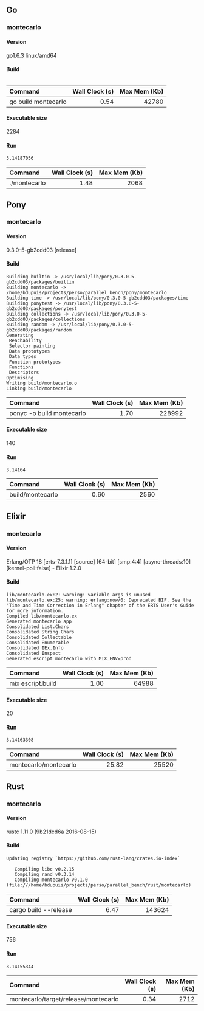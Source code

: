 ## Go

### montecarlo

#### Version

go1.6.3 linux/amd64

#### Build

```

```

| Command | Wall Clock (s) | Max Mem (Kb) |
|:---|---:|---:|
| go build montecarlo | 0.54 | 42780 |

#### Executable size

2284

#### Run

```
3.14187056

```

| Command | Wall Clock (s) | Max Mem (Kb) |
|:---|---:|---:|
| ./montecarlo | 1.48 | 2068 |

## Pony

### montecarlo

#### Version

0.3.0-5-gb2cdd03 [release]

#### Build

```
Building builtin -> /usr/local/lib/pony/0.3.0-5-gb2cdd03/packages/builtin
Building montecarlo -> /home/bdupuis/projects/perso/parallel_bench/pony/montecarlo
Building time -> /usr/local/lib/pony/0.3.0-5-gb2cdd03/packages/time
Building ponytest -> /usr/local/lib/pony/0.3.0-5-gb2cdd03/packages/ponytest
Building collections -> /usr/local/lib/pony/0.3.0-5-gb2cdd03/packages/collections
Building random -> /usr/local/lib/pony/0.3.0-5-gb2cdd03/packages/random
Generating
 Reachability
 Selector painting
 Data prototypes
 Data types
 Function prototypes
 Functions
 Descriptors
Optimising
Writing build/montecarlo.o
Linking build/montecarlo

```

| Command | Wall Clock (s) | Max Mem (Kb) |
|:---|---:|---:|
| ponyc -o build montecarlo | 1.70 | 228992 |

#### Executable size

140

#### Run

```
3.14164

```

| Command | Wall Clock (s) | Max Mem (Kb) |
|:---|---:|---:|
| build/montecarlo | 0.60 | 2560 |

## Elixir

### montecarlo

#### Version

Erlang/OTP 18 [erts-7.3.1.1] [source] [64-bit] [smp:4:4] [async-threads:10] [kernel-poll:false] - Elixir 1.2.0

#### Build

```
lib/montecarlo.ex:2: warning: variable args is unused
lib/montecarlo.ex:25: warning: erlang:now/0: Deprecated BIF. See the "Time and Time Correction in Erlang" chapter of the ERTS User's Guide for more information.
Compiled lib/montecarlo.ex
Generated montecarlo app
Consolidated List.Chars
Consolidated String.Chars
Consolidated Collectable
Consolidated Enumerable
Consolidated IEx.Info
Consolidated Inspect
Generated escript montecarlo with MIX_ENV=prod

```

| Command | Wall Clock (s) | Max Mem (Kb) |
|:---|---:|---:|
| mix escript.build | 1.00 | 64988 |

#### Executable size

20

#### Run

```
3.14163308

```

| Command | Wall Clock (s) | Max Mem (Kb) |
|:---|---:|---:|
| montecarlo/montecarlo | 25.82 | 25520 |

## Rust

### montecarlo

#### Version

rustc 1.11.0 (9b21dcd6a 2016-08-15)

#### Build

    Updating registry `https://github.com/rust-lang/crates.io-index`
```
   Compiling libc v0.2.15
   Compiling rand v0.3.14
   Compiling montecarlo v0.1.0 (file:///home/bdupuis/projects/perso/parallel_bench/rust/montecarlo)

```

| Command | Wall Clock (s) | Max Mem (Kb) |
|:---|---:|---:|
| cargo build --release | 6.47 | 143624 |

#### Executable size

756

#### Run

```
3.14155344

```

| Command | Wall Clock (s) | Max Mem (Kb) |
|:---|---:|---:|
| montecarlo/target/release/montecarlo | 0.34 | 2712 |

